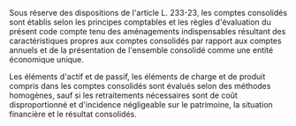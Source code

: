   
Sous réserve des dispositions de l'article L. 233-23, les comptes consolidés sont établis selon les principes comptables et les règles d'évaluation du présent code compte tenu des aménagements indispensables résultant des caractéristiques propres aux comptes consolidés par rapport aux comptes annuels et de la présentation de l'ensemble consolidé comme une entité économique unique.   

  
Les éléments d'actif et de passif, les éléments de charge et de produit compris dans les comptes consolidés sont évalués selon des méthodes homogènes, sauf si les retraitements nécessaires sont de coût disproportionné et d'incidence négligeable sur le patrimoine, la situation financière et le résultat consolidés.  
